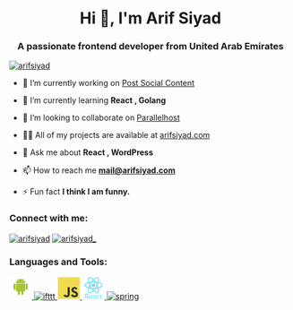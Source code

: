 <h1 align="center">Hi 👋, I'm Arif Siyad</h1>
<h3 align="center">A passionate frontend developer from United Arab Emirates</h3>

<p align="left"> <a href="https://twitter.com/arifsiyad" target="blank"><img src="https://img.shields.io/twitter/follow/arifsiyad?logo=twitter&style=for-the-badge" alt="arifsiyad" /></a> </p>

- 🔭 I’m currently working on [Post Social Content](postsocialcontent.com)

- 🌱 I’m currently learning **React , Golang**

- 👯 I’m looking to collaborate on [Parallelhost](parallelhost.in)

- 👨‍💻 All of my projects are available at [arifsiyad.com](arifsiyad.com)

- 💬 Ask me about **React , WordPress**

- 📫 How to reach me **mail@arifsiyad.com**

- ⚡ Fun fact **I think I am funny.**

<h3 align="left">Connect with me:</h3>
<p align="left">
<a href="https://twitter.com/arifsiyad" target="blank"><img align="center" src="https://raw.githubusercontent.com/rahuldkjain/github-profile-readme-generator/master/src/images/icons/Social/twitter.svg" alt="arifsiyad" height="30" width="40" /></a>
<a href="https://instagram.com/arifsiyad_" target="blank"><img align="center" src="https://raw.githubusercontent.com/rahuldkjain/github-profile-readme-generator/master/src/images/icons/Social/instagram.svg" alt="arifsiyad_" height="30" width="40" /></a>
</p>

<h3 align="left">Languages and Tools:</h3>
<p align="left"> <a href="https://developer.android.com" target="_blank" rel="noreferrer"> <img src="https://raw.githubusercontent.com/devicons/devicon/master/icons/android/android-original-wordmark.svg" alt="android" width="40" height="40"/> </a> <a href="https://ifttt.com/" target="_blank" rel="noreferrer"> <img src="https://www.vectorlogo.zone/logos/ifttt/ifttt-ar21.svg" alt="ifttt" width="40" height="40"/> </a> <a href="https://developer.mozilla.org/en-US/docs/Web/JavaScript" target="_blank" rel="noreferrer"> <img src="https://raw.githubusercontent.com/devicons/devicon/master/icons/javascript/javascript-original.svg" alt="javascript" width="40" height="40"/> </a> <a href="https://reactjs.org/" target="_blank" rel="noreferrer"> <img src="https://raw.githubusercontent.com/devicons/devicon/master/icons/react/react-original-wordmark.svg" alt="react" width="40" height="40"/> </a> <a href="https://spring.io/" target="_blank" rel="noreferrer"> <img src="https://www.vectorlogo.zone/logos/springio/springio-icon.svg" alt="spring" width="40" height="40"/> </a> </p>
